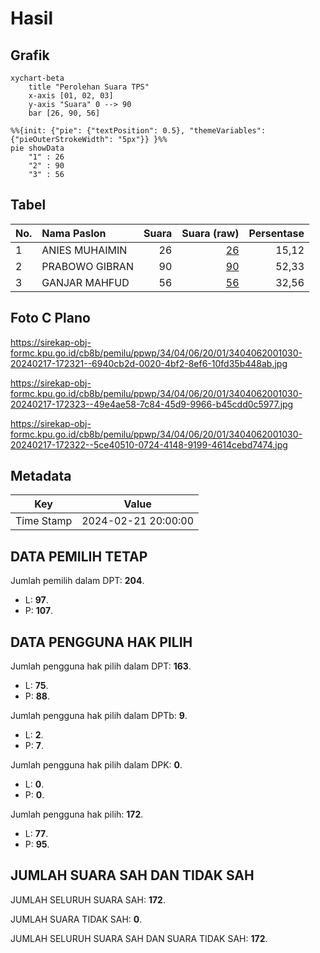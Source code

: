 # Hasil

## Grafik

```mermaid
xychart-beta
    title "Perolehan Suara TPS"
    x-axis [01, 02, 03]
    y-axis "Suara" 0 --> 90
    bar [26, 90, 56]
```

```mermaid
%%{init: {"pie": {"textPosition": 0.5}, "themeVariables": {"pieOuterStrokeWidth": "5px"}} }%%
pie showData
    "1" : 26
    "2" : 90
    "3" : 56
```

## Tabel

| No. | Nama Paslon    | Suara | Suara (raw) | Persentase |
|:--- |:-------------- | -----:| -----------:| ----------:|
| 1   | ANIES MUHAIMIN | 26    | [26][p-1]   | 15,12      |
| 2   | PRABOWO GIBRAN | 90    | [90][p-2]   | 52,33      |
| 3   | GANJAR MAHFUD  | 56    | [56][p-3]   | 32,56      |


[p-1]: https://github.com/gigit-pemilu/pemilu-2024-34-di-yogyakarta/blob/main/pilpres/hitung-suara/sub/34-di-yogyakarta/sub/04-sleman/sub/06-mlati/sub/2001-sinduadi/sub/030-tps/sub/paslon-1.txt
[p-2]: https://github.com/gigit-pemilu/pemilu-2024-34-di-yogyakarta/blob/main/pilpres/hitung-suara/sub/34-di-yogyakarta/sub/04-sleman/sub/06-mlati/sub/2001-sinduadi/sub/030-tps/sub/paslon-2.txt
[p-3]: https://github.com/gigit-pemilu/pemilu-2024-34-di-yogyakarta/blob/main/pilpres/hitung-suara/sub/34-di-yogyakarta/sub/04-sleman/sub/06-mlati/sub/2001-sinduadi/sub/030-tps/sub/paslon-3.txt

## Foto C Plano

https://sirekap-obj-formc.kpu.go.id/cb8b/pemilu/ppwp/34/04/06/20/01/3404062001030-20240217-172321--6940cb2d-0020-4bf2-8ef6-10fd35b448ab.jpg

https://sirekap-obj-formc.kpu.go.id/cb8b/pemilu/ppwp/34/04/06/20/01/3404062001030-20240217-172323--49e4ae58-7c84-45d9-9966-b45cdd0c5977.jpg

https://sirekap-obj-formc.kpu.go.id/cb8b/pemilu/ppwp/34/04/06/20/01/3404062001030-20240217-172322--5ce40510-0724-4148-9199-4614cebd7474.jpg


## Metadata

| Key        | Value               |
| ---------- | ------------------- |
| Time Stamp | 2024-02-21 20:00:00 |


## DATA PEMILIH TETAP

Jumlah pemilih dalam DPT: **204**.
 * L: **97**.
 * P: **107**.

## DATA PENGGUNA HAK PILIH

Jumlah pengguna hak pilih dalam DPT: **163**.
 * L: **75**.
 * P: **88**.

Jumlah pengguna hak pilih dalam DPTb: **9**.
 * L: **2**.
 * P: **7**.

Jumlah pengguna hak pilih dalam DPK: **0**.
 * L: **0**.
 * P: **0**.

Jumlah pengguna hak pilih: **172**.
 * L: **77**.
 * P: **95**.

## JUMLAH SUARA SAH DAN TIDAK SAH

JUMLAH SELURUH SUARA SAH: **172**.

JUMLAH SUARA TIDAK SAH: **0**.

JUMLAH SELURUH SUARA SAH DAN SUARA TIDAK SAH: **172**.


